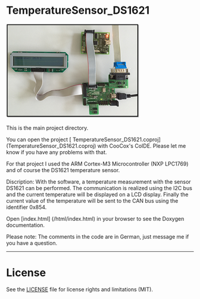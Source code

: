# TemperatureSensor_DS1621

![Test Setup](/html/Testaufbau.png)

This is the main project directory.

You can open the project [ TemperatureSensor_DS1621.coproj] (TemperatureSensor_DS1621.coproj) with CooCox's CoIDE. Please let me know if you have any problems with that.

For that project I used the ARM Cortex-M3 Microcontroller (NXP LPC1769) and of course the DS1621 temperature sensor.

Discription:
With the software, a temperature measurement with the sensor DS1621 can be performed. 
The communication is realized using the I2C bus and the current temperature will be displayed on a LCD display.
Finally the current value of the temperature will be sent to the CAN bus using the identifier 0x854.

Open [index.html] (/html/index.html) in your browser to see the Doxygen documentation.

Please note: The comments in the code are in German, just message me if you have a question.

************************************************************************

# License

See the [LICENSE](LICENSE) file for license rights and limitations (MIT).

